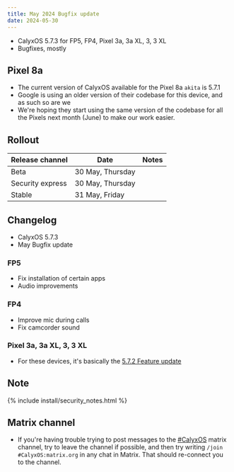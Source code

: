 ```yaml
---
title: May 2024 Bugfix update
date: 2024-05-30
---
```


* CalyxOS 5.7.3 for FP5, FP4, Pixel 3a, 3a XL, 3, 3 XL
* Bugfixes, mostly

## Pixel 8a
* The current version of CalyxOS available for the Pixel 8a `akita` is 5.7.1
* Google is using an older version of their codebase for this device, and as such so are we
* We're hoping they start using the same version of the codebase for all the Pixels next month (June) to make our work easier.

## Rollout

| Release channel  | Date   | Notes |
| ---------------- | ------ | ------ |
| Beta | 30 May, Thursday |  |
| Security express | 30 May, Thursday | |
| Stable | 31 May, Friday | |

## Changelog
* CalyxOS 5.7.3
* May Bugfix update

### FP5
* Fix installation of certain apps
* Audio improvements

### FP4
* Improve mic during calls
* Fix camcorder sound

### Pixel 3a, 3a XL, 3, 3 XL
* For these devices, it's basically the [5.7.2 Feature update](https://calyxos.org/news/2024/05/24/may-feature-update/)

## Note

{% include install/security_notes.html %}

## Matrix channel

* If you're having trouble trying to post messages to the [#CalyxOS](https://app.element.io/#/room/#CalyxOS:matrix.org) matrix channel, try to leave the channel if possible, and then try writing `/join #CalyxOS:matrix.org` in any chat in Matrix. That should re-connect you to the channel.
